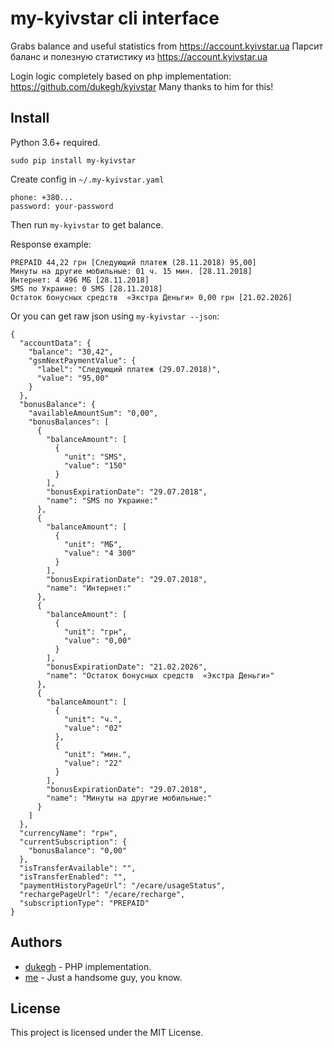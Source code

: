 # my-kyivstar cli interface

Grabs balance and useful statistics from https://account.kyivstar.ua
Парсит баланс и полезную статистику из https://account.kyivstar.ua

Login logic completely based on php implementation: https://github.com/dukegh/kyivstar
Many thanks to him for this!

## Install

Python 3.6+ required.

```
sudo pip install my-kyivstar
```

Create config in `~/.my-kyivstar.yaml`
```
phone: +380...
password: your-password
```

Then run `my-kyivstar` to get balance.

Response example:
```
PREPAID 44,22 грн [Следующий платеж (28.11.2018) 95,00]
Минуты на другие мобильные: 01 ч. 15 мин. [28.11.2018]
Интернет: 4 496 МБ [28.11.2018]
SMS по Украине: 0 SMS [28.11.2018]
Остаток бонусных средств  «Экстра Деньги» 0,00 грн [21.02.2026]
```

Or you can get raw json using `my-kyivstar --json`:
```
{
  "accountData": {
    "balance": "30,42",
    "gsmNextPaymentValue": {
      "label": "Следующий платеж (29.07.2018)",
      "value": "95,00"
    }
  },
  "bonusBalance": {
    "availableAmountSum": "0,00",
    "bonusBalances": [
      {
        "balanceAmount": [
          {
            "unit": "SMS",
            "value": "150"
          }
        ],
        "bonusExpirationDate": "29.07.2018",
        "name": "SMS по Украине:"
      },
      {
        "balanceAmount": [
          {
            "unit": "МБ",
            "value": "4 300"
          }
        ],
        "bonusExpirationDate": "29.07.2018",
        "name": "Интернет:"
      },
      {
        "balanceAmount": [
          {
            "unit": "грн",
            "value": "0,00"
          }
        ],
        "bonusExpirationDate": "21.02.2026",
        "name": "Остаток бонусных средств  «Экстра Деньги»"
      },
      {
        "balanceAmount": [
          {
            "unit": "ч.",
            "value": "02"
          },
          {
            "unit": "мин.",
            "value": "22"
          }
        ],
        "bonusExpirationDate": "29.07.2018",
        "name": "Минуты на другие мобильные:"
      }
    ]
  },
  "currencyName": "грн",
  "currentSubscription": {
    "bonusBalance": "0,00"
  },
  "isTransferAvailable": "",
  "isTransferEnabled": "",
  "paymentHistoryPageUrl": "/ecare/usageStatus",
  "rechargePageUrl": "/ecare/recharge",
  "subscriptionType": "PREPAID"
}
```

## Authors

* [dukegh](https://github.com/dukegh) - PHP implementation.
* [me](https://github.com/vgavro) - Just a handsome guy, you know.

## License

This project is licensed under the MIT License.
